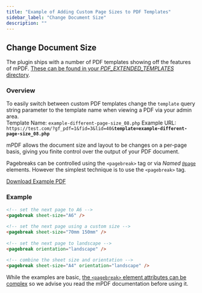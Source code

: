 ```yaml
---
title: "Example of Adding Custom Page Sizes to PDF Templates"
sidebar_label: "Change Document Size"
description: ""
---
```


<h2>Change Document Size</h2>
The plugin ships with a number of PDF templates showing off the features of mPDF. <a href="/v3/wheres-configuration-folder/">These can be found in your <em>PDF_EXTENDED_TEMPLATES</em> directory</a>.
<h3>Overview</h3>
<div class="message">To easily switch between custom PDF templates change the <code>template</code> query string parameter to the template name when viewing a PDF via your admin area.</div>
Template Name: <code>example-different-page-size_08.php</code>
Example URL: <code>https://test.com/?gf_pdf=1&amp;fid=3&amp;lid=40&amp;<strong>template=example-different-page-size_08.php</strong></code>

mPDF allows the document size and layout to be changes on a per-page basis, giving you finite control over the output of your PDF document.

Pagebreaks can be controlled using the <code>&lt;pagebreak&gt;</code> tag or via <em>Named</em> <code><a href="http://mpdf.github.io/paging/using-page.html">@page</a></code> elements. However the simplest technique is to use the <code>&lt;pagebreak&gt;</code> tag.

<a href="https://resources.gravitypdf.com/uploads/sites/2/2013/05/example-different-page-size_08.pdf">Download Example PDF</a>

<h3>Example</h3>

```html
<!-- set the next page to A6 -->
<pagebreak sheet-size="A6" />
     
<!-- set the next page using a custom size -->
<pagebreak sheet-size="70mm 150mm" />
 
<!-- set the next page to landscape -->
<pagebreak orientation="landscape" />

<!-- combine the sheet size and orientation -->
<pagebreak sheet-size="A4" orientation="landscape" />

```

While the examples are basic, <a href="http://mpdf.github.io/reference/html-control-tags/pagebreak.html">the <code>&lt;pagebreak&gt;</code> element attributes can be complex</a> so we advise you read the mPDF documentation before using it.
